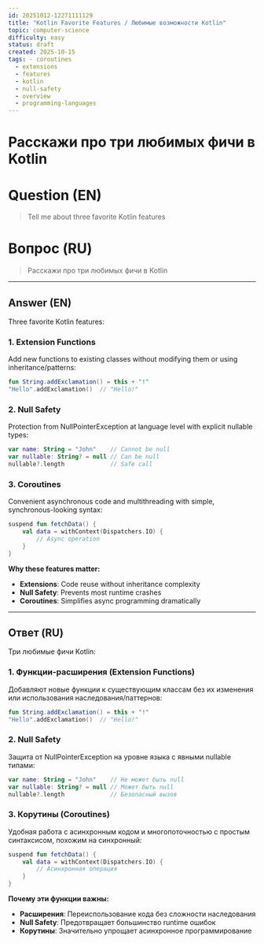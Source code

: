 ```yaml
---
id: 20251012-12271111129
title: "Kotlin Favorite Features / Любимые возможности Kotlin"
topic: computer-science
difficulty: easy
status: draft
created: 2025-10-15
tags: - coroutines
  - extensions
  - features
  - kotlin
  - null-safety
  - overview
  - programming-languages
---
```

# Расскажи про три любимых фичи в Kotlin

# Question (EN)
> Tell me about three favorite Kotlin features

# Вопрос (RU)
> Расскажи про три любимых фичи в Kotlin

---

## Answer (EN)

Three favorite Kotlin features:

### 1. Extension Functions
Add new functions to existing classes without modifying them or using inheritance/patterns:
```kotlin
fun String.addExclamation() = this + "!"
"Hello".addExclamation()  // "Hello!"
```

### 2. Null Safety
Protection from NullPointerException at language level with explicit nullable types:
```kotlin
var name: String = "John"    // Cannot be null
var nullable: String? = null // Can be null
nullable?.length             // Safe call
```

### 3. Coroutines
Convenient asynchronous code and multithreading with simple, synchronous-looking syntax:
```kotlin
suspend fun fetchData() {
    val data = withContext(Dispatchers.IO) {
        // Async operation
    }
}
```

**Why these features matter:**
- **Extensions**: Code reuse without inheritance complexity
- **Null Safety**: Prevents most runtime crashes
- **Coroutines**: Simplifies async programming dramatically

---

## Ответ (RU)

Три любимые фичи Kotlin:

### 1. Функции-расширения (Extension Functions)
Добавляют новые функции к существующим классам без их изменения или использования наследования/паттернов:
```kotlin
fun String.addExclamation() = this + "!"
"Hello".addExclamation()  // "Hello!"
```

### 2. Null Safety
Защита от NullPointerException на уровне языка с явными nullable типами:
```kotlin
var name: String = "John"    // Не может быть null
var nullable: String? = null // Может быть null
nullable?.length             // Безопасный вызов
```

### 3. Корутины (Coroutines)
Удобная работа с асинхронным кодом и многопоточностью с простым синтаксисом, похожим на синхронный:
```kotlin
suspend fun fetchData() {
    val data = withContext(Dispatchers.IO) {
        // Асинхронная операция
    }
}
```

**Почему эти функции важны:**
- **Расширения**: Переиспользование кода без сложности наследования
- **Null Safety**: Предотвращает большинство runtime ошибок
- **Корутины**: Значительно упрощает асинхронное программирование

